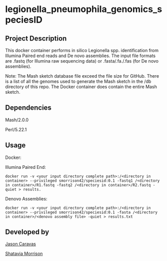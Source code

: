 # legionella_pneumophila_genomics_speciesID

## Project Description
This docker container performs in silico Legionella spp. identification from Illumina Paired end reads and De novo assemblies. The input file formats are .fastq (for Illumina raw sequencing data) or .fasta/.fa./.fas (for De novo assemblies).

Note: The Mash sketch database file exceed the file size for GitHub. There is a list of all the genomes used to generate the Mash sketch in the /db directory of this repo.  The Docker container does contain the entire Mash sketch.

## Dependencies 
Mash/2.0.0

Perl/5.22.1

## Usage

Docker: 

Illumina Paired End:
```
docker run -v <your input directory complete path>:/<directory in container> --privileged smorrison42/speciesid:0.1 -fastq1 /<directory in container>/R1.fastq -fastq2 /<directory in container>/R2.fastq -quiet > results.
```
Denovo Assemblies:
```
docker run -v <your input directory complete path>:/<directory in container> --privileged smorrison42/speciesid:0.1 -fasta /<directory in container>/<denovo assembly file> -quiet > results.txt
 ``` 
  ## Developed by
  
  [Jason Caravas](https://github.com/jacaravas) 
  
  [Shatavia Morrison](https://github.com/SMorrison42)
  
  
  

